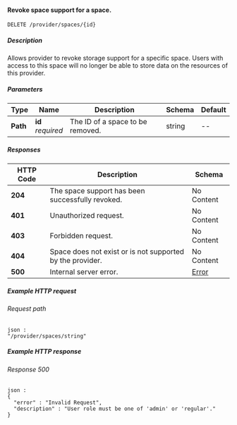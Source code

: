 
<a name="revoke_space_support"></a>
#### Revoke space support for a space.
```
DELETE /provider/spaces/{id}
```


##### Description
Allows provider to revoke storage support for a specific space. Users with access to this space will no longer be able to store data on the resources of this provider.


##### Parameters

|Type|Name|Description|Schema|Default|
|---|---|---|---|---|
|**Path**|**id**  <br>*required*|The ID of a space to be removed.|string|--|


##### Responses

|HTTP Code|Description|Schema|
|---|---|---|
|**204**|The space support has been successfully revoked.|No Content|
|**401**|Unauthorized request.|No Content|
|**403**|Forbidden request.|No Content|
|**404**|Space does not exist or is not supported by the provider.|No Content|
|**500**|Internal server error.|[Error](../definitions/Error.md#error)|


##### Example HTTP request

###### Request path
```
json :
"/provider/spaces/string"
```


##### Example HTTP response

###### Response 500
```
json :
{
  "error" : "Invalid Request",
  "description" : "User role must be one of 'admin' or 'regular'."
}
```



